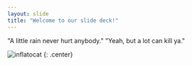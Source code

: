 ```yaml
---
layout: slide
title: "Welcome to our slide deck!"
---
```


"A little rain never hurt anybody."
"Yeah, but a lot can kill ya."

![inflatocat](https://octodex.github.com/images/inflatocat.png)
{: .center}
